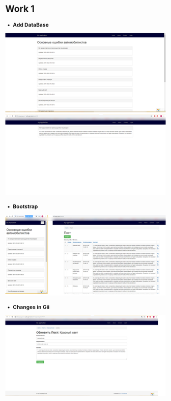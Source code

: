 # Work 1 

* ### Add DataBase 

![](screen1.png)
![](screen2.png) 

* ### Bootstrap 

![](screen3.png) 

* ### Changes in Gii 

![](screen4.png)
